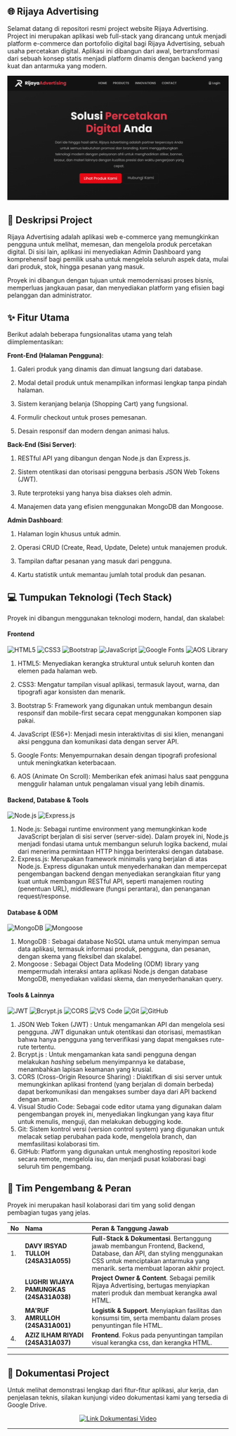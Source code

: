 ## 🌐 Rijaya Advertising

Selamat datang di repositori resmi project website Rijaya Advertising. Project ini merupakan aplikasi web full-stack yang dirancang untuk menjadi platform e-commerce dan portofolio digital bagi Rijaya Advertising, sebuah usaha percetakan digital. Aplikasi ini dibangun dari awal, bertransformasi dari sebuah konsep statis menjadi platform dinamis dengan backend yang kuat dan antarmuka yang modern.

![Tampilan Website Rijaya Advertising](https://github.com/davyirsyad/RijayaAdvertising/blob/main/asset%20readme/Tampilan%20Website%20Rijaya%20Advertising.png?raw=true)

## 📜 Deskripsi Project

Rijaya Advertising adalah aplikasi web e-commerce yang memungkinkan pengguna untuk melihat, memesan, dan mengelola produk percetakan digital. Di sisi lain, aplikasi ini menyediakan Admin Dashboard yang komprehensif bagi pemilik usaha untuk mengelola seluruh aspek data, mulai dari produk, stok, hingga pesanan yang masuk.

Proyek ini dibangun dengan tujuan untuk memodernisasi proses bisnis, memperluas jangkauan pasar, dan menyediakan platform yang efisien bagi pelanggan dan administrator.

## ✨ Fitur Utama
Berikut adalah beberapa fungsionalitas utama yang telah diimplementasikan:

**Front-End (Halaman Pengguna)**:

1. Galeri produk yang dinamis dan dimuat langsung dari database.

2. Modal detail produk untuk menampilkan informasi lengkap tanpa pindah halaman.

3. Sistem keranjang belanja (Shopping Cart) yang fungsional.

4. Formulir checkout untuk proses pemesanan.

5. Desain responsif dan modern dengan animasi halus.

**Back-End (Sisi Server)**:

1. RESTful API yang dibangun dengan Node.js dan Express.js.

2. Sistem otentikasi dan otorisasi pengguna berbasis JSON Web Tokens (JWT).

3. Rute terproteksi yang hanya bisa diakses oleh admin.

4. Manajemen data yang efisien menggunakan MongoDB dan Mongoose.

**Admin Dashboard**:

1. Halaman login khusus untuk admin.

2. Operasi CRUD (Create, Read, Update, Delete) untuk manajemen produk.

3. Tampilan daftar pesanan yang masuk dari pengguna.

4. Kartu statistik untuk memantau jumlah total produk dan pesanan.


## 💻 Tumpukan Teknologi (Tech Stack)

Proyek ini dibangun menggunakan teknologi modern, handal, dan skalabel:

#### **Frontend**
<p align="left">
  <img src="https://img.shields.io/badge/HTML5-E34F26?style=for-the-badge&logo=html5&logoColor=white" alt="HTML5"/>
  <img src="https://img.shields.io/badge/CSS3-1572B6?style=for-the-badge&logo=css3&logoColor=white" alt="CSS3"/>
  <img src="https://img.shields.io/badge/Bootstrap-7952B3?style=for-the-badge&logo=bootstrap&logoColor=white" alt="Bootstrap"/>
  <img src="https://img.shields.io/badge/JavaScript-F7DF1E?style=for-the-badge&logo=javascript&logoColor=black" alt="JavaScript"/>
  <img src="https://img.shields.io/badge/Google%20Fonts-4285F4?style=for-the-badge&logo=google-fonts&logoColor=white" alt="Google Fonts"/>
  <img src="https://img.shields.io/badge/AOS-Animate%20On%20Scroll-9cf?style=for-the-badge" alt="AOS Library"/>
</p>

1. HTML5: Menyediakan kerangka struktural untuk seluruh konten dan elemen pada halaman web.

2. CSS3: Mengatur tampilan visual aplikasi, termasuk layout, warna, dan tipografi agar konsisten dan menarik.

3. Bootstrap 5: Framework yang digunakan untuk membangun desain responsif dan mobile-first secara cepat menggunakan komponen siap pakai.

4. JavaScript (ES6+): Menjadi mesin interaktivitas di sisi klien, menangani aksi pengguna dan komunikasi data dengan server API.

5. Google Fonts: Menyempurnakan desain dengan tipografi profesional untuk meningkatkan keterbacaan.

6. AOS (Animate On Scroll): Memberikan efek animasi halus saat pengguna menggulir halaman untuk pengalaman visual yang lebih dinamis.

#### **Backend, Database & Tools**
<p align="left">
  <img src="https://img.shields.io/badge/Node.js-339933?style=for-the-badge&logo=nodedotjs&logoColor=white" alt="Node.js"/>
  <img src="https://img.shields.io/badge/Express.js-000000?style=for-the-badge&logo=express&logoColor=white" alt="Express.js"/>
</p>

1. Node.js: Sebagai runtime environment yang memungkinkan kode JavaScript berjalan di sisi server (server-side). Dalam proyek ini, Node.js menjadi fondasi utama untuk membangun seluruh logika backend, mulai dari menerima permintaan HTTP hingga berinteraksi dengan database.
2. Express.js: Merupakan framework minimalis yang berjalan di atas Node.js. Express digunakan untuk menyederhanakan dan mempercepat pengembangan backend dengan menyediakan serangkaian fitur yang kuat untuk membangun RESTful API, seperti manajemen routing (penentuan URL), middleware (fungsi perantara), dan penanganan request/response.

#### **Database & ODM**
<p align="left">
  <img src="https://img.shields.io/badge/MongoDB-47A248?style=for-the-badge&logo=mongodb&logoColor=white" alt="MongoDB"/>
  <img src="https://img.shields.io/badge/Mongoose-880000?style=for-the-badge&logo=mongoose&logoColor=white" alt="Mongoose"/>
</p>

1. MongoDB : Sebagai database NoSQL utama untuk menyimpan semua data aplikasi, termasuk informasi produk, pengguna, dan pesanan, dengan skema yang fleksibel dan skalabel.
2. Mongoose : Sebagai Object Data Modeling (ODM) library yang mempermudah interaksi antara aplikasi Node.js dengan database MongoDB, menyediakan validasi skema, dan menyederhanakan query.

#### **Tools & Lainnya**
<p align="left">
  <img src="https://img.shields.io/badge/JWT-000000?style=for-the-badge&logo=jsonwebtokens&logoColor=white" alt="JWT"/>
  <img src="https://img.shields.io/badge/Bcrypt.js-6243A4?style=for-the-badge&logo=bcrypt&logoColor=white" alt="Bcrypt.js"/>
  <img src="https://img.shields.io/badge/CORS-Enabled-orange?style=for-the-badge" alt="CORS"/>
  <img src="https://img.shields.io/badge/Visual_Studio_Code-007ACC?style=for-the-badge&logo=visualstudiocode&logoColor=white" alt="VS Code"/>
  <img src="https://img.shields.io/badge/Git-F05032?style=for-the-badge&logo=git&logoColor=white" alt="Git"/>
  <img src="https://img.shields.io/badge/GitHub-181717?style=for-the-badge&logo=github&logoColor=white" alt="GitHub"/>
</p>

1. JSON Web Token (JWT) : Untuk mengamankan API dan mengelola sesi pengguna. JWT digunakan untuk otentikasi dan otorisasi, memastikan bahwa hanya pengguna yang terverifikasi yang dapat mengakses rute-rute tertentu.
2. Bcrypt.js : Untuk mengamankan kata sandi pengguna dengan melakukan *hashing* sebelum menyimpannya ke database, menambahkan lapisan keamanan yang krusial.
3. CORS (Cross-Origin Resource Sharing) : Diaktifkan di sisi server untuk memungkinkan aplikasi frontend (yang berjalan di domain berbeda) dapat berkomunikasi dan mengakses sumber daya dari API backend dengan aman.
4. Visual Studio Code: Sebagai code editor utama yang digunakan dalam pengembangan proyek ini, menyediakan lingkungan yang kaya fitur untuk menulis, menguji, dan melakukan debugging kode.
5. Git: Sistem kontrol versi (version control system) yang digunakan untuk melacak setiap perubahan pada kode, mengelola branch, dan memfasilitasi kolaborasi tim.
6. GitHub: Platform yang digunakan untuk menghosting repositori kode secara remote, mengelola isu, dan menjadi pusat kolaborasi bagi seluruh tim pengembang.


## 👥 Tim Pengembang & Peran

Proyek ini merupakan hasil kolaborasi dari tim yang solid dengan pembagian tugas yang jelas.

| No | Nama | Peran & Tanggung Jawab |
|:---|:---|:---|
| 1. | **DAVY IRSYAD TULLOH (24SA31A055)** | **Full-Stack & Dokumentasi**. Bertanggung jawab membangun Frontend, Backend, Database, dan API, dan styling menggunakan CSS untuk menciptakan antarmuka yang menarik. serta membuat laporan akhir project. |
| 2. | **LUGHRI WIJAYA PAMUNGKAS (24SA31A038)** | **Project Owner & Content**. Sebagai pemilik Rijaya Advertising, bertugas menyiapkan materi produk dan membuat kerangka awal HTML. |
| 3. | **MA'RUF AMRULLOH (24SA31A001)** | **Logistik & Support**. Menyiapkan fasilitas dan konsumsi tim, serta membantu dalam proses penyuntingan file HTML. |
| 4. | **AZIZ ILHAM RIYADI (24SA31A037)** | **Frontend**. Fokus pada penyuntingan tampilan visual kerangka css, dan kerangka HTML. |

---

## 🎥 Dokumentasi Project

Untuk melihat demonstrasi lengkap dari fitur-fitur aplikasi, alur kerja, dan penjelasan teknis, silakan kunjungi video dokumentasi kami yang tersedia di Google Drive.

<p align="center">
  <a href="https://drive.google.com/file/d/1Y7EvdgmxyHVeXuZJtbBXYuiTGAmJpIpf/view?usp=sharing" target="_blank">
    <img src="https://img.shields.io/badge/Tonton_Dokumentasi-4285F4?style=for-the-badge&logo=google-drive&logoColor=white" alt="Link Dokumentasi Video"/>
  </a>
</p>

---
